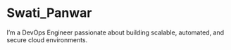 # Swati_Panwar
I’m a DevOps Engineer passionate about building scalable, automated, and secure cloud environments.
